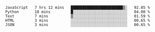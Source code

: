 <!--START_SECTION:waka-->
```text
JavaScript   7 hrs 12 mins   ███████████████████████▒░   92.85 % 
Python       18 mins         █░░░░░░░░░░░░░░░░░░░░░░░░   04.00 % 
Text         7 mins          ▒░░░░░░░░░░░░░░░░░░░░░░░░   01.59 % 
HTML         3 mins          ░░░░░░░░░░░░░░░░░░░░░░░░░   00.65 % 
JSON         3 mins          ░░░░░░░░░░░░░░░░░░░░░░░░░   00.65 % 
```
<!--END_SECTION:waka-->
